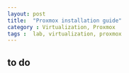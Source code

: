```yaml
---
layout: post
title:  "Proxmox installation guide"
category : Virtualization, Proxmox
tags :  lab, virtualization, proxmox
---
```


## to do
